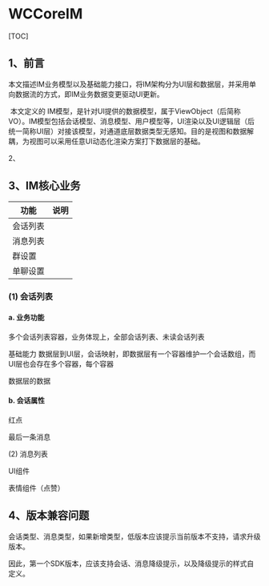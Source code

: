 # WCCoreIM

[TOC]

## 1、前言

​        本文描述IM业务模型以及基础能力接口，将IM架构分为UI层和数据层，并采用单向数据流的方式，即IM业务数据变更驱动UI更新。

​        本文定义的 IM模型，是针对UI提供的数据模型，属于ViewObject（后简称VO）。IM模型包括会话模型、消息模型、用户模型等，UI渲染以及UI逻辑层（后统一简称UI层）对接该模型，对通道底层数据类型无感知。目的是视图和数据解耦，为视图可以采用任意UI动态化渲染方案打下数据层的基础。



2、



## 3、IM核心业务



| 功能     | 说明 |
| -------- | ---- |
| 会话列表 |      |
| 消息列表 |      |
| 群设置   |      |
| 单聊设置 |      |



### (1) 会话列表

#### a. 业务功能

多个会话列表容器，业务体现上，全部会话列表、未读会话列表



基础能力
数据层到UI层，会话映射，即数据层有一个容器维护一个会话数组，而UI层也会存在多个容器，每个容器



数据层的数据



#### b. 会话属性

红点

最后一条消息



(2) 消息列表

UI组件

表情组件（点赞）





## 4、版本兼容问题

会话类型、消息类型，如果新增类型，低版本应该提示当前版本不支持，请求升级版本。

因此，第一个SDK版本，应该支持会话、消息降级提示，以及降级提示的样式自定义。





















